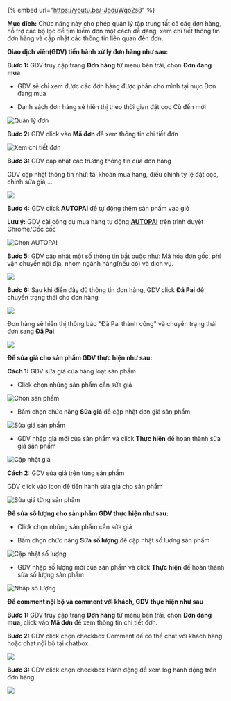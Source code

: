 
  {% embed url="https://youtu.be/-JoduWqo2s8" %}
  

**Mục đích:** Chức năng này cho phép quản lý tập trung tất cả các đơn hàng, hỗ trợ các bộ lọc để tìm kiếm đơn một cách dễ dàng, xem chi tiết thông tin đơn hàng và cập nhật các thông tin liên quan đến đơn.

**Giao dịch viên(GDV) tiến hành xử lý đơn hàng như sau:**

**Bước 1:** GDV truy cập trang **Đơn hàng** từ menu bên trái, chọn **Đơn đang mua**
 
  * GDV sẽ chỉ xem được các đơn hàng được phân cho mình tại mục Đơn đang mua
  
  * Danh sách đơn hàng sẽ hiển thị theo thời gian đặt cọc Cũ đến mới

![Quản lý đơn](https://user-images.githubusercontent.com/75475064/105571702-ce1ceb00-5d84-11eb-96dc-15ec8a67ba3c.png)

**Bước 2:** GDV click vào **Mã đơn** để xem thông tin chi tiết đơn

![Xem chi tiết đơn](https://user-images.githubusercontent.com/75475064/105571767-41266180-5d85-11eb-9c54-cad1f940bac6.png)

**Bước 3:** GDV cập nhật các trường thông tin của đơn hàng

  GDV cập nhật thông tin như: tài khoản mua hàng, điều chỉnh tỷ lệ đặt cọc, chỉnh sửa giá,…

![](https://user-images.githubusercontent.com/75475064/105573227-9155f180-5d8e-11eb-911c-4f6163642235.png)

**Bước 4:** GDV click **AUTOPAI** để tự động thêm sản phẩm vào giỏ
  
  **Lưu ý:** GDV cài công cụ mua hàng tự động **[AUTOPAI](https://chrome.google.com/webstore/detail/c%C3%B4ng-c%E1%BB%A5-mua-h%C3%A0ng-gobiz/fmknmegefdocamdggpdlcnippgjfelmn)** trên trình duyệt Chrome/Cốc cốc
  
![Chọn AUTOPAI](https://user-images.githubusercontent.com/75475064/105572082-88155680-5d87-11eb-9166-9259f37b9cbb.png)
  
**Bước 5:** GDV cập nhật một số thông tin bắt buộc như: Mã hóa đơn gốc, phí vận chuyển nội địa, nhóm ngành hàng(nếu có) và dịch vụ.
 
![](https://user-images.githubusercontent.com/75475064/105573026-3e2f6f00-5d8d-11eb-9c13-e87d691048a8.png)

**Bước 6:** Sau khi điền đầy đủ thông tin đơn hàng, GDV click **Đã Pai** để chuyển trạng thái cho đơn hàng

![](https://user-images.githubusercontent.com/75475064/105573164-33290e80-5d8e-11eb-8108-21e6754313ae.png)

Đơn hàng sẽ hiển thị thông báo "Đã Pai thành công" và chuyển trạng thái đơn sang **Đã Pai**

![](https://user-images.githubusercontent.com/75475064/105573155-260c1f80-5d8e-11eb-8579-910a2288dae1.png)

**Để sửa giá cho sản phẩm GDV thực hiện như sau:**

**Cách 1:** GDV sửa giá của hàng loạt sản phẩm

  * Click chọn những sản phẩm cần sửa giá
  
![Chọn sản phẩm](https://user-images.githubusercontent.com/75475064/105572278-c52e1880-5d88-11eb-8b8f-09efe2f381d5.png)

  * Bấm chọn chức năng **Sửa giá** để cập nhật đơn giá sản phẩm
  
![Sửa giá sản phẩm](https://user-images.githubusercontent.com/75475064/105572447-be53d580-5d89-11eb-8657-88bf220e5fcc.png)
  
  * GDV nhập giá mới của sản phẩm và click **Thực hiện** để hoàn thành sửa giá sản phẩm
  
![Cập nhật giá](https://user-images.githubusercontent.com/75475064/105572349-38378f00-5d89-11eb-8d2c-ed8a8ddb09cf.png)

**Cách 2:** GDV sửa giá trên từng sản phẩm

  GDV click vào icon để tiến hành sửa giá cho sản phẩm

![Sửa giá từng sản phẩm](https://user-images.githubusercontent.com/75475064/105572307-e4c54100-5d88-11eb-8fce-50db8afbd66e.png)

**Để sửa số lượng cho sản phẩm GDV thực hiện như sau:**
  
  * Click chọn những sản phẩm cần sửa giá
  
  * Bấm chọn chức năng **Sửa số lượng** để cập nhật số lượng sản phẩm
  
![Cập nhật số lượng](https://user-images.githubusercontent.com/75475064/105572573-80a37c80-5d8a-11eb-8da5-ef40832eed3b.png)

  * GDV nhập số lượng mới của sản phẩm và click **Thực hiện** để hoàn thành sửa số lượng sản phẩm
  
![Nhập số lượng](https://user-images.githubusercontent.com/75475064/105572609-c4968180-5d8a-11eb-8a31-a3f276c6de90.png)

**Để comment nội bộ và comment với khách, GDV thực hiện như sau**

 **Bước 1:** GDV truy cập trang **Đơn hàng** từ menu bên trái, chọn **Đơn đang mua**, click vào **Mã đơn** để xem thông tin chi tiết đơn.
 
 **Bước 2:** GDV click chọn checkbox Comment để có thể chat với khách hàng hoặc chat nội bộ tại chatbox.
 
 ![](https://user-images.githubusercontent.com/75475064/106115888-d9588800-6183-11eb-8f82-96d659bb8a16.png)
 
 **Bước 3:** GDV click chọn checkbox Hành động để xem log hành động trên đơn hàng
 
 ![](https://user-images.githubusercontent.com/75475064/106116004-fee59180-6183-11eb-8b68-f86cee469fb1.png)


 
